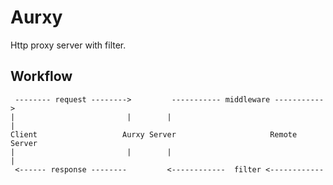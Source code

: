 Aurxy
======

Http proxy server with filter.

Workflow
--------

```
 -------- request -------->         ----------- middleware -----------> 
|                         |        |                                  |
Client                   Aurxy Server                     Remote Server          
|                         |        |                                  |
 <------ response --------         <------------  filter <------------
 ```